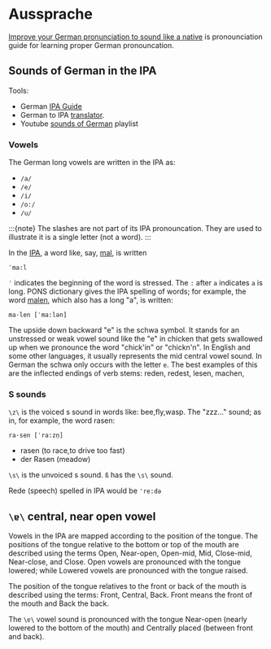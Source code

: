 # Aussprache

[Improve your German pronunciation to sound like a native](https://preply.com/en/blog/improve-your-german-pronunciation-to-sound-like-a-native/) is 
pronounciation guide for learning proper German pronouncation.

## Sounds of German in the IPA

Tools:

- German [IPA Guide](https://blog.collinsdictionary.com/ipa-pronunciation-guide-german/)
- German to IPA [translator](https://unalengua.com/ipa?ttsLocale=de-DE&voiceId=Marlene&sl=de).
- Youtube [sounds of German](https://www.youtube.com/playlist?list=PLM9N2zvFTBQ-ZEbNEiOQh1mtYTQ9Ybk4a) playlist


### Vowels

The German long vowels are written in the IPA as:

- `/a/`
- `/e/`
- `/i/`
- `/o:/`
- `/u/`

:::{note}
The slashes are not part of its IPA pronouncation.  They are used to illustrate it is a single letter (not a word).
:::

In the [IPA](https://www.internationalphoneticalphabet.org/ipa-sounds/ipa-chart-with-sounds/), a word like, say, [mal](https://en.pons.com/translate/german-english/mal), is written

```
ˈma:l
```

`ˈ` indicates the beginning of the word is stressed.  The `:` after `a` indicates `a` is long. PONS dictionary gives
the IPA spelling of words; for example, the word [malen](https://en.pons.com/translate/german-english/malen), which also has a long "a", is written:

```
ma·len [ˈma:lən]
```

The upside down backward "e" is the schwa symbol. It stands for an unstressed or weak vowel sound like the "e" in chicken that gets swallowed
up when we pronounce the word "chick'in" or "chickn'n". In English and some other languages, it usually represents the mid central vowel sound.
In German the schwa only occurs with the letter `e`. The best examples of this are the inflected endings of verb stems: reden, redest, lesen, 
machen, 


###  S sounds

`\z\` is the voiced s sound in words like: bee,fly,wasp. The "zzz..." sound; as in, for example, the word rasen:

```
ra·sen [ˈra:zn̩]
```

- rasen (to race,to drive too fast)
- der Rasen (meadow)

`\s\` is the unvoiced s sound. `ß` has the `\s\` sound.

Rede (speech) spelled in IPA would be `'re:də`


## `\ɐ\` central, near open vowel

Vowels in the IPA are mapped according to the position of the tongue. The positions of the tongue relative to the bottom or top of the mouth are
described using the terms Open, Near-open, Open-mid, Mid, Close-mid, Near-close, and Close. Open vowels are pronounced with the tongue lowered;
while Lowered vowels are pronounced with the tongue raised.

The position of the tongue relatives to the front or back of the mouth is described using the terms: Front, Central, Back. Front means the front of the
mouth and Back the back.

The `\ɐ\` vowel sound is pronounced with the tongue Near-open (nearly lowered to the bottom of the mouth) and Centrally placed (between front and back).
